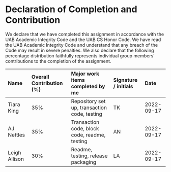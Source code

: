 # Declaration of Completion and Contribution
We declare that we have completed this assignment in accordance with the UAB Academic Integrity Code and the UAB CS Honor Code. We have read the UAB Academic Integrity Code and understand that any breach of the Code may result in severe penalties.
We also declare that the following percentage distribution faithfully represents individual group members’ contributions to the completion of the assignment.


| Name | Overall Contribution (%) | Major work items completed by me | Signature / initials |	Date |
| :--------------- |:---------------| :-----| :------|:---|
| Tiara King | 35% | Repository set up, transaction code, testing | TK | 2022-09-17 |
| AJ Nettles | 35% | Transaction code, block code, readme, testing | AN | 2022-09-17 |
| Leigh Allison | 30% | Readme, testing, release packaging | LA | 2022-09-17 |
# 